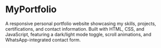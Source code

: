 # MyPortfolio
A responsive personal portfolio website showcasing my skills, projects, certifications, and contact information. Built with HTML, CSS, and JavaScript, featuring a dark/light mode toggle, scroll animations, and WhatsApp-integrated contact form.
